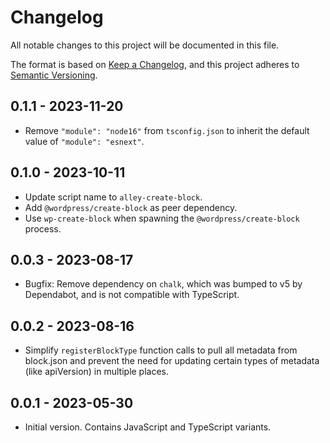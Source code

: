 # Changelog

All notable changes to this project will be documented in this file.

The format is based on [Keep a Changelog](https://keepachangelog.com/en/1.0.0/),
and this project adheres to [Semantic Versioning](https://semver.org/spec/v2.0.0.html).

## 0.1.1 - 2023-11-20

- Remove `"module": "node16"` from `tsconfig.json` to inherit the default value of `"module": "esnext"`.

## 0.1.0 - 2023-10-11

- Update script name to `alley-create-block`.
- Add `@wordpress/create-block` as peer dependency.
- Use `wp-create-block` when spawning the `@wordpress/create-block` process.

## 0.0.3 - 2023-08-17

- Bugfix: Remove dependency on `chalk`, which was bumped to v5 by Dependabot, and is not compatible with TypeScript.

## 0.0.2 - 2023-08-16

- Simplify `registerBlockType` function calls to pull all metadata from block.json and prevent the need for updating
  certain types of metadata (like apiVersion) in multiple places.

## 0.0.1 - 2023-05-30

- Initial version. Contains JavaScript and TypeScript variants.
